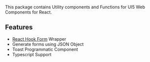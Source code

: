 This package contains Utility components and Functions for UI5 Web Components for React.

## Features

- [React Hook Form](https://react-hook-form.com/) Wrapper
- Generate forms using JSON Object
- Toast Programmatic Component
- Typescript Support
